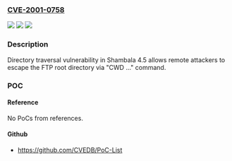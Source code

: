 ### [CVE-2001-0758](https://cve.mitre.org/cgi-bin/cvename.cgi?name=CVE-2001-0758)
![](https://img.shields.io/static/v1?label=Product&message=n%2Fa&color=blue)
![](https://img.shields.io/static/v1?label=Version&message=n%2Fa&color=blue)
![](https://img.shields.io/static/v1?label=Vulnerability&message=n%2Fa&color=brighgreen)

### Description

Directory traversal vulnerability in Shambala 4.5 allows remote attackers to escape the FTP root directory via "CWD ..."  command.

### POC

#### Reference
No PoCs from references.

#### Github
- https://github.com/CVEDB/PoC-List

